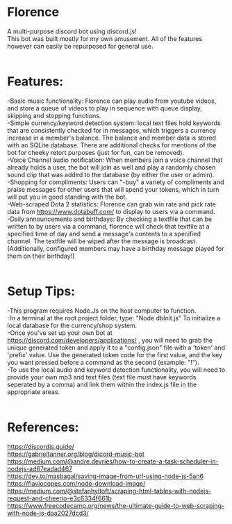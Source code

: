 # Florence
A multi-purpose discord bot using discord.js!  
This bot was built mostly for my own amusement. All of the features however can easily be repurposed for general use.<br><br>
# Features:<br>
-Basic music functionality: Florence can play audio from youtube videos, and store a queue of videos to play in sequence with queue display, skipping and stopping functions.<br>
-Simple currency/keyword detection system: local text files hold keywords that are consistently checked for in messages, which triggers a currency increase in a member's balance. The balance and member data is stored with an SQLite database. There are additional checks for mentions of the bot for cheeky retort purposes (just for fun, can be removed).<br>
-Voice Channel audio notification: When members join a voice channel that already holds a user, the bot will join as well and play a randomly chosen sound clip that was added to the database (by either the user or admin).<br>
-Shopping for compliments: Users can "-buy" a variety of compliments and praise messages for other users that will spend your tokens, which in turn will put you in good standing with the bot.<br>
-Web-scraped Dota 2 statistics: Florence can grab win rate and pick rate data from https://www.dotabuff.com/ to display to users via a command.<br>
-Daily announcements and birthdays: By checking a textfile that can be written to by users via a command, florence will check that textfile at a specified time of day and send a message's contents to a specified channel. The textfile will be wiped after the message is broadcast. (Additionally, configured members may have a birthday message played for them on their birthday!)
<br><br>
# Setup Tips:<br>
-This program requires Node.Js on the host computer to function.<br>
-In a terminal at the root project folder, type: "Node dbInit.js" To initialize a local database for the currency/shop system.<br>
-Once you've set up your own bot at https://discord.com/developers/applications/ , you will need to grab the unique generated token and apply it to a "config.json" file with a 'token' and 'prefix' value. Use the generated token code for the first value, and the key you want pressed before a command as the second (example: "!").<br>
-To use the local audio and keyword detection functionality, you will need to provide your own mp3 and text files (text file must have keywords seperated by a comma) and link them within the index.js file in the appropriate areas.<br><br>
# References:<br>
https://discordjs.guide/<br>
https://gabrieltanner.org/blog/dicord-music-bot<br>
https://medium.com/@andre.devries/how-to-create-a-task-scheduler-in-nodejs-ad67eadad467<br>
https://dev.to/masbagal/saving-image-from-url-using-node-js-5an6<br>
https://flaviocopes.com/node-download-image/<br>
https://medium.com/@stefanhyltoft/scraping-html-tables-with-nodejs-request-and-cheerio-e3c6334f661b<br>
https://www.freecodecamp.org/news/the-ultimate-guide-to-web-scraping-with-node-js-daa2027dcd3/


